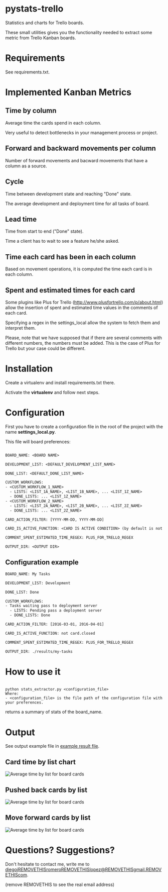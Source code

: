 # pystats-trello

Statistics and charts for Trello boards.

These small utilities gives you the functionality needed to extract some metric from Trello Kanban boards.

# Requirements

See requirements.txt.


# Implemented Kanban Metrics

## Time by column

Average time the cards spend in each column.

Very useful to detect bottlenecks in your management process or project.

## Forward and backward movements per column

Number of forward movements and bacward movements that have a column as a source.

## Cycle

Time between development state and reaching "Done" state.

The average development and deployment time for all tasks of board.

## Lead time

Time from start to end ("Done" state).

Time a client has to wait to see a feature he/she asked.

## Time each card has been in each column

Based on movement operations, it is computed the time each card is in each column.

## Spent and estimated times for each card

Some plugins like Plus for Trello (http://www.plusfortrello.com/p/about.html)
allow the insertion of spent and estimated time values in the comments of each
card.

Specifying a regex in the settings_local allow the system to fetch them and
interpret them.

Please, note that we have supposed that if there are several comments with different
numbers, the numbers must be added. This is the case of Plus for Trello but your
case could be different.

# Installation

Create a virtualenv and install requirements.txt there.

Activate the **virtualenv** and follow next steps.


# Configuration

First you have to create a configuration file in the root of the project with the name **settings_local.py**.

This file will board preferences:

```txt

BOARD_NAME: <BOARD NAME>

DEVELOPMENT_LIST: <DEFAULT_DEVELOPMENT_LIST_NAME>

DONE_LIST: <DEFAULT_DONE_LIST_NAME>

CUSTOM_WORKFLOWS:
- <CUSTOM_WORKFLOW_1_NAME>
  - LISTS: <LIST_1A_NAME>, <LIST_1B_NAME>, ... <LIST_1Z_NAME>
  - DONE_LISTS: ... <LIST_1Z_NAME>
- <CUSTOM_WORKFLOW_2_NAME>
  - LISTS: <LIST_2A_NAME>, <LIST_2B_NAME>, ... <LIST_2Z_NAME>
  - DONE_LISTS: ... <LIST_2Z_NAME>

CARD_ACTION_FILTER: [YYYY-MM-DD, YYYY-MM-DD]

CARD_IS_ACTIVE_FUNCTION: <CARD IS ACTIVE CONDITION> (by default is not card.closed)

COMMENT_SPENT_ESTIMATED_TIME_REGEX: PLUS_FOR_TRELLO_REGEX

OUTPUT_DIR: <OUTPUT DIR>
```

## Configuration example

```txt
BOARD_NAME: My Tasks

DEVELOPMENT_LIST: Development

DONE_LIST: Done

CUSTOM_WORKFLOWS:
- Tasks waiting pass to deployment server
  - LISTS: Pending pass a deployment server
  - DONE_LISTS: Done

CARD_ACTION_FILTER: [2016-03-01, 2016-04-01]

CARD_IS_ACTIVE_FUNCTION: not card.closed

COMMENT_SPENT_ESTIMATED_TIME_REGEX: PLUS_FOR_TRELLO_REGEX

OUTPUT_DIR: ./results/my-tasks
```


# How to use it

```shell

python stats_extractor.py <configuration_file>
Where:
- <configuration_file> is the file path of the configuration file with your preferences.
```

returns a summary of stats of the board_name.

# Output

See output example file in [example result file](result-examples/results-for-board-example-datetime.txt).

## Card time by list chart

![Average time by list for board cards](result-examples/results-time-by-list-example.png)

## Pushed back cards by list

![Average time by list for board cards](result-examples/backward_movements_by_list.png)

## Move forward cards by list

![Average time by list for board cards](result-examples/forward_movements_by_list.png)


# Questions? Suggestions?

Don't hesitate to contact me, write me to diegojREMOVETHISromeroREMOVETHISlopez@REMOVETHISgmail.REMOVETHIScom.

(remove REMOVETHIS to see the real email address)